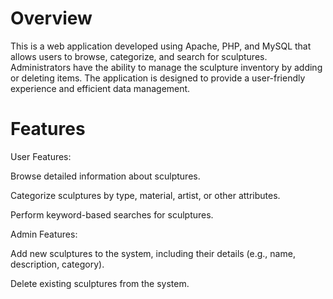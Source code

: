 # Overview
This is a web application developed using Apache, PHP, and MySQL that allows users to browse, 
categorize, and search for sculptures. 
Administrators have the ability to manage the sculpture inventory by adding or deleting items. 
The application is designed to provide a user-friendly experience and efficient data management.

# Features
User Features:

  Browse detailed information about sculptures.

  Categorize sculptures by type, material, artist, or other attributes.

  Perform keyword-based searches for sculptures.

Admin Features:

  Add new sculptures to the system, including their details (e.g., name, description, category).

  Delete existing sculptures from the system.
